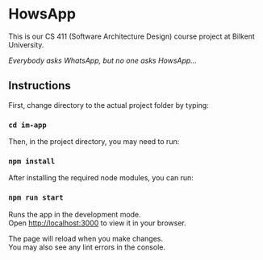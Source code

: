 # HowsApp

This is our CS 411 (Software Architecture Design) course project at Bilkent University.

_Everybody asks WhatsApp, but no one asks HowsApp..._

## Instructions

First, change directory to the actual project folder by typing:

### `cd im-app`

Then, in the project directory, you may need to run:

### `npm install`

After installing the required node modules, you can run:

### `npm run start`

Runs the app in the development mode.\
Open [http://localhost:3000](http://localhost:3000) to view it in your browser.

The page will reload when you make changes.\
You may also see any lint errors in the console.
